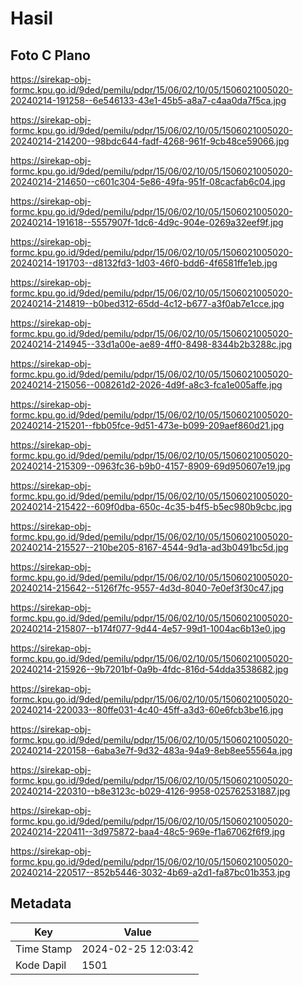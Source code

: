# Hasil

## Foto C Plano

https://sirekap-obj-formc.kpu.go.id/9ded/pemilu/pdpr/15/06/02/10/05/1506021005020-20240214-191258--6e546133-43e1-45b5-a8a7-c4aa0da7f5ca.jpg

https://sirekap-obj-formc.kpu.go.id/9ded/pemilu/pdpr/15/06/02/10/05/1506021005020-20240214-214200--98bdc644-fadf-4268-961f-9cb48ce59066.jpg

https://sirekap-obj-formc.kpu.go.id/9ded/pemilu/pdpr/15/06/02/10/05/1506021005020-20240214-214650--c601c304-5e86-49fa-951f-08cacfab6c04.jpg

https://sirekap-obj-formc.kpu.go.id/9ded/pemilu/pdpr/15/06/02/10/05/1506021005020-20240214-191618--5557907f-1dc6-4d9c-904e-0269a32eef9f.jpg

https://sirekap-obj-formc.kpu.go.id/9ded/pemilu/pdpr/15/06/02/10/05/1506021005020-20240214-191703--d8132fd3-1d03-46f0-bdd6-4f6581ffe1eb.jpg

https://sirekap-obj-formc.kpu.go.id/9ded/pemilu/pdpr/15/06/02/10/05/1506021005020-20240214-214819--b0bed312-65dd-4c12-b677-a3f0ab7e1cce.jpg

https://sirekap-obj-formc.kpu.go.id/9ded/pemilu/pdpr/15/06/02/10/05/1506021005020-20240214-214945--33d1a00e-ae89-4ff0-8498-8344b2b3288c.jpg

https://sirekap-obj-formc.kpu.go.id/9ded/pemilu/pdpr/15/06/02/10/05/1506021005020-20240214-215056--008261d2-2026-4d9f-a8c3-fca1e005affe.jpg

https://sirekap-obj-formc.kpu.go.id/9ded/pemilu/pdpr/15/06/02/10/05/1506021005020-20240214-215201--fbb05fce-9d51-473e-b099-209aef860d21.jpg

https://sirekap-obj-formc.kpu.go.id/9ded/pemilu/pdpr/15/06/02/10/05/1506021005020-20240214-215309--0963fc36-b9b0-4157-8909-69d950607e19.jpg

https://sirekap-obj-formc.kpu.go.id/9ded/pemilu/pdpr/15/06/02/10/05/1506021005020-20240214-215422--609f0dba-650c-4c35-b4f5-b5ec980b9cbc.jpg

https://sirekap-obj-formc.kpu.go.id/9ded/pemilu/pdpr/15/06/02/10/05/1506021005020-20240214-215527--210be205-8167-4544-9d1a-ad3b0491bc5d.jpg

https://sirekap-obj-formc.kpu.go.id/9ded/pemilu/pdpr/15/06/02/10/05/1506021005020-20240214-215642--5126f7fc-9557-4d3d-8040-7e0ef3f30c47.jpg

https://sirekap-obj-formc.kpu.go.id/9ded/pemilu/pdpr/15/06/02/10/05/1506021005020-20240214-215807--b174f077-9d44-4e57-99d1-1004ac6b13e0.jpg

https://sirekap-obj-formc.kpu.go.id/9ded/pemilu/pdpr/15/06/02/10/05/1506021005020-20240214-215926--9b7201bf-0a9b-4fdc-816d-54dda3538682.jpg

https://sirekap-obj-formc.kpu.go.id/9ded/pemilu/pdpr/15/06/02/10/05/1506021005020-20240214-220033--80ffe031-4c40-45ff-a3d3-60e6fcb3be16.jpg

https://sirekap-obj-formc.kpu.go.id/9ded/pemilu/pdpr/15/06/02/10/05/1506021005020-20240214-220158--6aba3e7f-9d32-483a-94a9-8eb8ee55564a.jpg

https://sirekap-obj-formc.kpu.go.id/9ded/pemilu/pdpr/15/06/02/10/05/1506021005020-20240214-220310--b8e3123c-b029-4126-9958-025762531887.jpg

https://sirekap-obj-formc.kpu.go.id/9ded/pemilu/pdpr/15/06/02/10/05/1506021005020-20240214-220411--3d975872-baa4-48c5-969e-f1a67062f6f9.jpg

https://sirekap-obj-formc.kpu.go.id/9ded/pemilu/pdpr/15/06/02/10/05/1506021005020-20240214-220517--852b5446-3032-4b69-a2d1-fa87bc01b353.jpg


## Metadata

| Key        | Value               |
| ---------- | ------------------- |
| Time Stamp | 2024-02-25 12:03:42 |
| Kode Dapil | 1501                |



